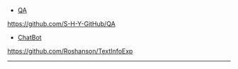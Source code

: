 
- [QA][1]

https://github.com/S-H-Y-GitHub/QA

- [ChatBot][2]

https://github.com/Roshanson/TextInfoExp











---
[1]: https://github.com/Jie-Yuan/awesome-question-answering
[2]: https://github.com/warmheartli/ChatBotCourse

